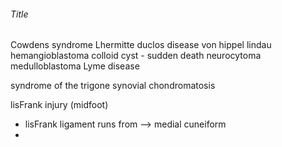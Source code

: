 ###### Title

Cowdens syndrome
Lhermitte duclos disease
von hippel lindau
hemangioblastoma
colloid cyst - sudden death
neurocytoma
medulloblastoma
Lyme disease



syndrome of the trigone
synovial chondromatosis

lisFrank injury (midfoot)
- lisFrank ligament runs from  --> medial cuneiform
- 